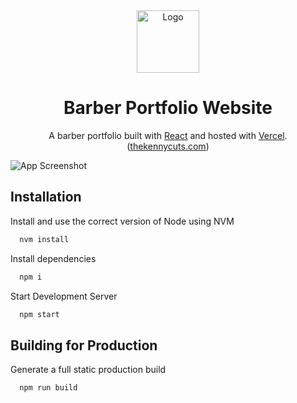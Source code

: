 <div align="center">
  <img alt="Logo" src="https://www.thekennycuts.com/static/media/kennyLogo.6ff7946338f9884eec70.png" width="100" />
</div>

<h1 align="center">
  Barber Portfolio Website
</h1>

<p align="center">
  A barber portfolio built with <a href="https://reactjs.org" target="_blank">React</a> and hosted with <a href="https://vercel.com/" target="_blank">Vercel</a>. (<a href="https://www.thekennycuts.com" target="_blank">thekennycuts.com</a>)
</p>

![App Screenshot](https://www.thekennycuts.com/assets/share.png)

## Installation

Install and use the correct version of Node using NVM

```bash
  nvm install
```

Install dependencies

```bash
  npm i
```

Start Development Server

```bash
  npm start
```

## Building for Production

Generate a full static production build

```bash
  npm run build
```
